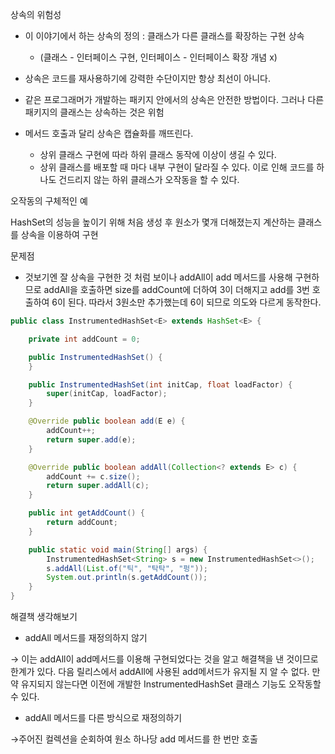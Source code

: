 상속의 위험성

- 이 이야기에서 하는 상속의 정의 : 클래스가 다른 클래스를 확장하는 구현 상속
    - (클래스 - 인터페이스 구현, 인터페이스 - 인터페이스 확장 개념 x)
- 상속은 코드를 재사용하기에 강력한 수단이지만 항상 최선이 아니다.
- 같은 프로그래머가 개발하는 패키지 안에서의 상속은 안전한 방법이다. 그러나 다른 패키지의 클래스는 상속하는 것은 위험

- 메서드 호출과 달리 상속은 캡슐화를 깨뜨린다.
    - 상위 클래스 구현에 따라 하위 클래스 동작에 이상이 생길 수 있다.
    - 상위 클래스를 배포할 때 마다 내부 구현이 달라질 수 있다. 이로 인해 코드를 하나도 건드리지 않는 하위 클래스가 오작동을 할 수 있다.

오작동의 구체적인 예

HashSet의 성능을 높이기 위해 처음 생성 후 원소가 몇개 더해졌는지 계산하는 클래스를 상속을 이용하여 구현

문제점

- 것보기엔 잘 상속을 구현한 것 처럼 보이나 addAll이 add 메서드를 사용해 구현하므로 addAll을 호출하면 size를 addCount에 더하여 3이 더해지고 add를 3번 호출하여 6이 된다. 따라서 3원소만 추가했는데 6이 되므로 의도와 다르게 동작한다.

```java
public class InstrumentedHashSet<E> extends HashSet<E> {

    private int addCount = 0;

    public InstrumentedHashSet() {
    }

    public InstrumentedHashSet(int initCap, float loadFactor) {
        super(initCap, loadFactor);
    }

    @Override public boolean add(E e) {
        addCount++;
        return super.add(e);
    }

    @Override public boolean addAll(Collection<? extends E> c) {
        addCount += c.size();
        return super.addAll(c);
    }

    public int getAddCount() {
        return addCount;
    }

    public static void main(String[] args) {
        InstrumentedHashSet<String> s = new InstrumentedHashSet<>();
        s.addAll(List.of("틱", "탁탁", "펑"));
        System.out.println(s.getAddCount());
    }
}
```

해결책 생각해보기

- addAll 메서드를 재정의하지 않기

→ 이는 addAll이 add메서드를 이용해 구현되었다는 것을 알고 해결책을 낸 것이므로 한계가 있다. 다음 릴리스에서 addAll에 사용된 add메서드가 유지될 지 알 수 없다. 만약 유지되지 않는다면 이전에 개발한 InstrumentedHashSet 클래스 기능도 오작동할 수 있다.

- addAll 메서드를 다른 방식으로 재정의하기

→주어진 컬렉션을 순회하여 원소 하나당 add 메서드를 한 번만 호출
